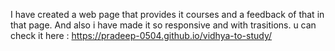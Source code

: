 I have created a web page that provides it courses and a feedback of that in that page.
And also i have made it so responsive and with trasitions.
u can check it here : https://pradeep-0504.github.io/vidhya-to-study/
